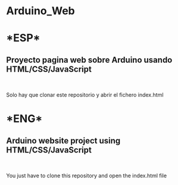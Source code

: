 # Arduino_Web
<h1>*ESP*</h1> <h2>Proyecto pagina web sobre Arduino usando HTML/CSS/JavaScript</h2><br/>

Solo hay que clonar este repositorio y abrir el fichero index.html



<h1>*ENG*</h1> <h2>Arduino website project using HTML/CSS/JavaScript</h2><br/>

You just have to clone this repository and open the index.html file
